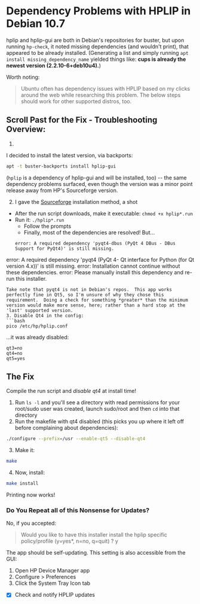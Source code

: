 # Dependency Problems with HPLIP in Debian 10.7
hplip and hplip-gui are both in Debian's repositories for buster, but upon running `hp-check`, it noted missing dependencies (and wouldn't print), that appeared to be already installed. (Generating a list and simply running `apt install missing_dependency_name` yielded things like: **cups is already the newest version (2.2.10-6+deb10u4).**)

Worth noting:
> Ubuntu often has dependency issues with HPLIP based on my clicks around the web while researching this problem.  The below steps should work for other supported distros, too.

## Scroll Past for the Fix - Troubleshooting Overview:
1.
I decided to install the latest version, via backports:
```bash
apt -t buster-backports install hplip-gui
```
(`hplip` is a dependency of hplip-gui and will be installed, too) -- the same dependency problems surfaced, even though the version was a minor point release away from HP's Sourceforge version.

2. I gave the [Sourceforge](https://developers.hp.com/hp-linux-imaging-and-printing) installation method, a shot
  - After the run script downloads, make it executable: `chmod +x hplip*.run`
  - Run it: `./hplip*.run`
    - Follow the prompts
    - Finally, most of the dependencies are resolved! But...
    ```text
    error: A required dependency 'pyqt4-dbus (PyQt 4 DBus - DBus Support for PyQt4)' is still missing.
error: A required dependency 'pyqt4 (PyQt 4- Qt interface for Python (for Qt version 4.x))' is still missing.
error: Installation cannot continue without these dependencies.
error: Please manually install this dependency and re-run this installer.
```
Take note that pyqt4 is not in Debian's repos.  This app works perfectly fine in Qt5, so I'm unsure of why they chose this requirement.  Doing a check for something *greater* than the minimum version would make more sense, here; rather than a hard stop at the 'last' supported version.
3. Disable Qt4 in the config:
```bash
pico /etc/hp/hplip.conf
```
...it was already disabled:
```text
qt3=no
qt4=no
qt5=yes
```

## The Fix
Compile the run script and *disable qt4* at install time!
1. Run `ls -l` and you'll see a directory with read permissions for your root/sudo user was created, launch sudo/root and then `cd` into that directory
2. Run the makefile with qt4 disabled (this picks you up where it left off before complaining about dependencies):
```bash
./configure --prefix=/usr --enable-qt5 --disable-qt4
```
3. Make it:
```bash
make
```
4. Now, install:
```bash
make install
```
Printing now works!

### Do You Repeat all of this Nonsense for Updates?
No, if you accepted:
> Would you like to have this installer install the hplip specific policy/profile (y=yes*, n=no, q=quit) ? y

The app should be self-updating.  This setting is also accessible from the GUI:
1. Open HP Device Manager app
2. Configure > Preferences
3. Click the System Tray Icon tab
 -  [x] Check and notify HPLIP updates
